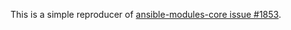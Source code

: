 This is a simple reproducer of [ansible-modules-core issue #1853](https://github.com/ansible/ansible-modules-core/issues/1853).